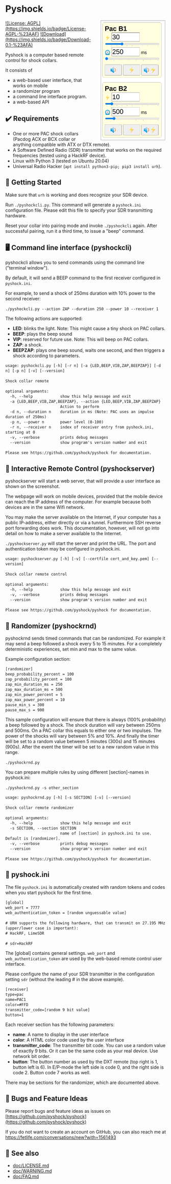# Pyshock

<div style="float: right">
<img style="border: 1px #AAA solid; margin-left: 2em; margin-right: 0.2em" alt="Remote" src="doc/remote.png" width="200">
</div>

<a href="https://github.com/pyshock/pyshock/blob/master/doc/LICENSE.md"> 
![License: AGPL](https://img.shields.io/badge/License-AGPL-%23AAF)</a>
<a href="https://github.com/pyshock/pyshock/releases/download/v0.1/pyshock-0.1.zip">
![Download](https://img.shields.io/badge/Download-0.1-%23AFA)</a>

Pyshock is a computer based remote control for shock collars.

It consists of
- a web-based user interface, that works on mobile
- a randomizer program
- a command line interface program.
- a web-based API


## ✔️ Requirements

- One or more PAC shock collars (Pacdog ACX or BCX collar or anything compatible with ATX or DTX remote).
- A Software Defined Radio (SDR) transmitter that works on the required frequencies (tested using a HackRF device).
- Linux with Python 3 (tested on Ubuntu 20.04)
- Universal Radio Hacker (`apt install python3-pip; pip3 install urh`).


## 🔧 Getting Started

Make sure that `urh` is working and does recognize your SDR device.

Run `./pyshockcli.py`. This command will generate a `pyshock.ini` configuration file.
Please edit this file to specify your SDR transmitting hardware.

Reset your collar into pairing mode and invoke `./pyshockcli` again.
After successful pairing, run it a third time, to issue a "beep" command.


## 🖥 Command line interface (pyshockcli)

pyshockcli allows you to send commands using the command line ("terminal window").

By default, it will send a BEEP command to the first receiver configured in `pyshock.ini`.

For example, to send a shock of 250ms duration with 10% power to the second receiver:

`./pyshockcli.py --action ZAP --duration 250 --power 10 --receiver 1`

The following actions are supported:

- **LED**:  blinks the light. Note: This might cause a tiny shock on PAC collars.
- **BEEP**: plays the beep sound
- **VIP**:  reserved for future use. Note: This will beep on PAC collars.
- **ZAP**:  a shock.
- **BEEPZAP**: plays one beep sound, waits one second, and then triggers a shock according to parameters.

~~~~
usage: pyshockcli.py [-h] [-r n] [-a {LED,BEEP,VIB,ZAP,BEEPZAP}] [-d n] [-p n] [-v] [--version]

Shock collar remote

optional arguments:
  -h, --help            show this help message and exit
  -a {LED,BEEP,VIB,ZAP,BEEPZAP}, --action {LED,BEEP,VIB,ZAP,BEEPZAP}
                        Action to perform
  -d n, --duration n    duration in ms (Note: PAC uses an impulse duration of 250ms)
  -p n, --power n       power level (0-100)
  -r n, --receiver n    index of receiver entry from pyshock.ini, starting at 0
  -v, --verbose         prints debug messages
  --version             show program's version number and exit

Please see https://github.com/pyshock/pyshock for documentation.
~~~~


## 📱 Interactive Remote Control (pyshockserver)

pyshockserver will start a web server, that will provide a user interface
as shown on the screenshot.

The webpage will work on mobile devices, provided that the mobile device
can reach the IP address of the computer. For example because both devices
are in the same Wifi network.

You may make the server available on the Internet, if your computer has a public
IP-address, either directly or via a tunnel. Furthermore SSH reverse port
forwarding does work. This documentation, however, will not go into detail
on how to make a server available to the Internet. 

`./pyshockserver.py` will start the server and print the URL. The port and
authentication token may be configured in pyshock.ini.

~~~~
usage: pyshockserver.py [-h] [-v] [--certfile cert_and_key.pem] [--version]

Shock collar remote control

optional arguments:
  -h, --help            show this help message and exit
  -v, --verbose         prints debug messages
  --version             show program's version number and exit

Please see https://github.com/pyshock/pyshock for documentation.
~~~~

## 🎲 Randomizer (pyshockrnd)

pyshockrnd sends timed commands that can be randomized. For example it may
send a beep followed a shock every 5 to 15 minutes. For a completely deterministic
experiences, set min and max to the same value.

Example configuration section:

~~~~
[randomizer]
beep_probability_percent = 100
zap_probability_percent = 100
zap_min_duration_ms = 250
zap_max_duration_ms = 500
zap_min_power_percent = 5
zap_max_power_percent = 10
pause_min_s = 300
pause_max_s = 900
~~~~

This sample configuration will ensure that there is always (100% probability) a beep
followed by a shock. The shock duration will vary between 250ms and 500ms. On
a PAC collar this equals to either one or two impulses. The power of the
shocks will vary between 5% and 10%. And finally the timer will be set to a
random value between 5 minutes (300s) and 15 minutes (900s). After the event
the timer will be set to a new random value in this range.

`./pyshockrnd.py`

You can prepare multiple rules by using different [section]-names in pyshock.ini:

`./pyshockrnd.py -s other_section`

~~~~
usage: pyshockrnd.py [-h] [-s SECTION] [-v] [--version]

Shock collar remote randomizer

optional arguments:
  -h, --help            show this help message and exit
  -s SECTION, --section SECTION
                        name of [section] in pyshock.ini to use. Default is [randomizer].
  -v, --verbose         prints debug messages
  --version             show program's version number and exit

Please see https://github.com/pyshock/pyshock for documentation.
~~~~

## 📝 pyshock.ini

The file `pyshock.ini` is automatically created with random tokens and codes
when you start pyshock for the first time.


~~~~
[global]
web_port = 7777    
web_authentication_token = [random unguessable value]

# URH supports the following hardware, that can transmit on 27.195 MHz (upper/lower case is important): 
# HackRF, LimeSDR

# sdr=HackRF
~~~~

The [global] contains general settings. `web_port` and `web_authentication_token`
are used by the web-based remote control user interface.

Please configure the name of your SDR transmitter in the configuration
setting `sdr` (without the leading # in the above example).

~~~~
[receiver]
type=pac
name=PAC1
color=#FFD
transmitter_code=[random 9 bit value]
button=1
~~~~

Each receiver section has the following parameters:

- **name**: A name to display in the user interface
- **color**: A HTML color code used by the user interface
- **transmitter_code**: The transmitter bit code. You can use a random value of exactly 9 bits. Or it can be the same code as your real device. Use network bit order.
- **button**: The button number as used by the DXT remote (top right is 1, button left is 6). In E/P-mode the left side is code 0, and the right side is code 2. Button code 7 works as well.

There may be sections for the randomizer, which are documented above.

## 🐞 Bugs and Feature Ideas

Please report bugs and feature ideas as issues on [https://github.com/pyshock/pyshock](https://github.com/pyshock/pyshock)

If you do not want to create an account on GitHub, you can also reach me at 
https://fetlife.com/conversations/new?with=1561493

## 🔎 See also

- [doc/LICENSE.md](https://github.com/pyshock/pyshock/blob/master/doc/LICENSE.md)
- [doc/WARNING.md](https://github.com/pyshock/pyshock/blob/master/doc/WARNING.md)
- [doc/FAQ.md](https://github.com/pyshock/pyshock/blob/master/doc/FAQ.md)
